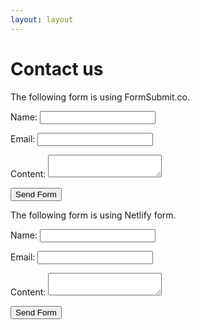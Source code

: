 ```yaml
---
layout: layout
---
```


# Contact us

The following form is using FormSubmit.co.

<form action="https://formsubmit.co/mak@makzan.net" method="post">
  <p>
    <label>Name:
      <input type="text" name="name">
    </label>    
  </p>
  <p>
    <label for="email">Email:</label>
    <input type="email" id="email" name="email">    
  </p>
  <p>
    <label for="content">Content:</label>
    <textarea name="content" id="content"></textarea>
  </p>
  
  <input type="hidden" name="_next" value="https://demo-20200516.netlify.app/thanks">
  <input type="submit" value="Send Form">
</form>

The following form is using Netlify form.

<form data-netlify="true" action="/thanks" method="post">
  <p>
    <label>Name:
      <input type="text" name="name">
    </label>    
  </p>
  <p>
    <label for="email">Email:</label>
    <input type="email" id="email" name="email">    
  </p>
  <p>
    <label for="content">Content:</label>
    <textarea name="content" id="content"></textarea>
  </p>
  <input type="submit" value="Send Form">
</form>
